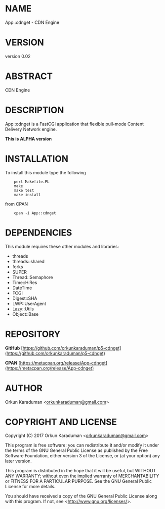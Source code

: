 # NAME

App::cdnget - CDN Engine

# VERSION

version 0.02

# ABSTRACT

CDN Engine

# DESCRIPTION

App::cdnget is a FastCGI application that flexible pull-mode Content Delivery Network engine.

**This is ALPHA version**

# INSTALLATION

To install this module type the following

        perl Makefile.PL
        make
        make test
        make install

from CPAN

        cpan -i App::cdnget

# DEPENDENCIES

This module requires these other modules and libraries:

- threads
- threads::shared
- forks
- SUPER
- Thread::Semaphore
- Time::HiRes
- DateTime
- FCGI
- Digest::SHA
- LWP::UserAgent
- Lazy::Utils
- Object::Base

# REPOSITORY

**GitHub** [https://github.com/orkunkaraduman/p5-cdnget](https://github.com/orkunkaraduman/p5-cdnget)

**CPAN** [https://metacpan.org/release/App-cdnget](https://metacpan.org/release/App-cdnget)

# AUTHOR

Orkun Karaduman &lt;orkunkaraduman@gmail.com&gt;

# COPYRIGHT AND LICENSE

Copyright (C) 2017  Orkun Karaduman &lt;orkunkaraduman@gmail.com&gt;

This program is free software: you can redistribute it and/or modify
it under the terms of the GNU General Public License as published by
the Free Software Foundation, either version 3 of the License, or
(at your option) any later version.

This program is distributed in the hope that it will be useful,
but WITHOUT ANY WARRANTY; without even the implied warranty of
MERCHANTABILITY or FITNESS FOR A PARTICULAR PURPOSE.  See the
GNU General Public License for more details.

You should have received a copy of the GNU General Public License
along with this program.  If not, see &lt;http://www.gnu.org/licenses/&gt;.
